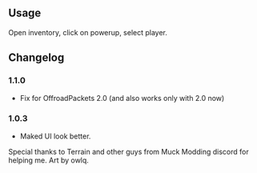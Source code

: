 ## Usage

Open inventory, click on powerup, select player.

## Changelog

### 1.1.0

- Fix for OffroadPackets 2.0 (and also works only with 2.0 now)

### 1.0.3

- Maked UI look better.

Special thanks to Terrain and other guys from Muck Modding discord for helping me.
Art by owlq.